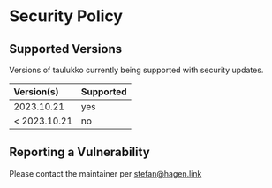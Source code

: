 # Security Policy

## Supported Versions

Versions of taulukko currently being supported with security updates.

| Version(s)   | Supported |
|:-------------|:----------|
| 2023.10.21   | yes       |
| < 2023.10.21 | no        |

## Reporting a Vulnerability

Please contact the maintainer per stefan@hagen.link
